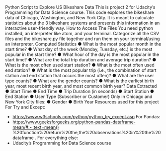 Python Script to Explore US Bikeshare
Data
This is project 2 for Udacity’s Programming for Data Science course. This code explores
the bikeshare data of Chicago, Washington, and New York City. It is meant to calculate
statistics about the 3 bikeshare systems and presents this information in an interactive
user-friendly way.
How to Access The Files
You need python installed, an interpreter like atom, and your terminal. Categorize all the
CSV files and the bikeshare.py file together and run them on your terminal/using an
interpreter.
Computed Statistics
● What is the most popular month in the start time?
● What day of the week (Monday, Tuesday, etc.) is the most popular in the start
time?
● What hour of the day is the most popular in the start time?
● What are the total trip duration and average trip duration?
● What is the most often used start station?
● What is the most often used end station?
● What is the most popular trip (i.e., the combination of start station and end station
that occurs the most often)?
● What are the user type counts?
● What are the gender counts?
● What is the earliest birth year, most recent birth year, and most common birth
year?
Data Extracted
● Start Time
● End Time
● Trip Duration (in seconds)
● Start Station
● End Station
● User Type (Subscriber or Customer)
Only in Chicago and New York City files:
● Gender
● Birth Year
Resources used for this project
For Try and Except:
- https://www.w3schools.com/python/python_try_except.asp
For Pandas:
- https://www.geeksforgeeks.org/python-pandas-dataframe-mean/#:~:text=mean()
%20function%20return%20the,the%20observations%20in%20the%20dataframe .
For everything else:
- Udacity’s Programming for Data Science course